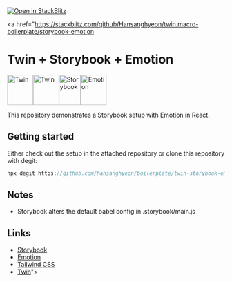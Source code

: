 <a href="https://stackblitz.com/github/Hansanghyeon/twin.macro-boilerplate/storybook-emotion">
  <img
    alt="Open in StackBlitz"
    src="https://developer.stackblitz.com/img/open_in_stackblitz_small.svg"
  />
</a>


<a href="https://stackblitz.com/github/Hansanghyeon/twin.macro-boilerplate/storybook-emotion

# Twin + Storybook + Emotion

<p><a href="https://github.com/ben-rogerson/twin.macro#gh-light-mode-only" target="_blank"><img src="../.github/twin-light.svg" alt="Twin" width="60" height="70"></a><a href="https://github.com/ben-rogerson/twin.macro#gh-dark-mode-only" target="_blank"><img src="../.github/twin-dark.svg" alt="Twin" width="60" height="70"></a><a href="https://storybook.js.org/" target="_blank"><img src="../.github/storybook.svg" alt="Storybook" width="50" height="70"></a><a href="https://emotion.sh/docs/introduction" target="_blank"><img src="../.github/emotion.svg" alt="Emotion" width="60" height="70"></a>
</p>

This repository demonstrates a Storybook setup with Emotion in React.

## Getting started

Either check out the setup in the attached repository or clone this repository with degit:

```js
npx degit https://github.com/hansanghyeon/boilerplate/twin-storybook-emotion folder-name
```

## Notes

- Storybook alters the default babel config in .storybook/main.js

## Links

- [Storybook](https://storybook.js.org/)
- [Emotion](https://emotion.sh/docs/introduction)
- [Tailwind CSS](https://tailwindcss.com/)
- [Twin](https://github.com/ben-rogerson/twin.macro)">
